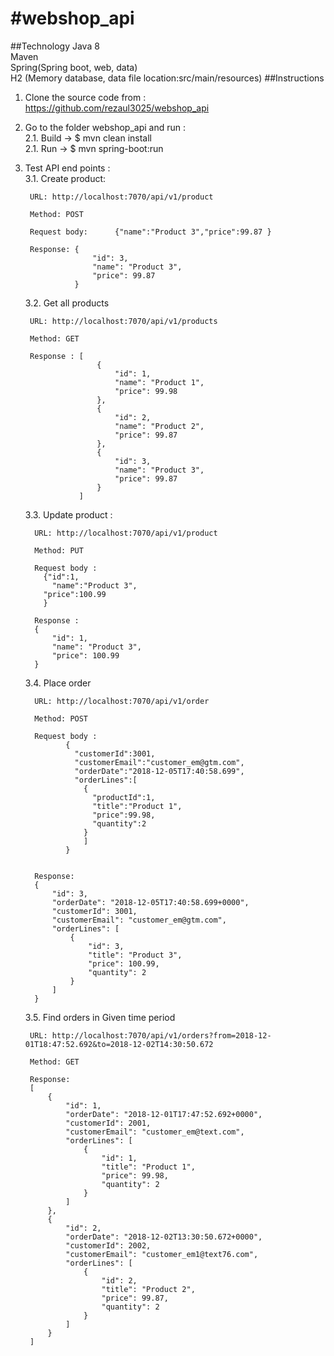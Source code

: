 #webshop_api
===================================
##Technology
Java 8 \
Maven  \
Spring(Spring boot, web, data) \
H2 (Memory database, data file location:src/main/resources)
##Instructions
1. Clone the source code from : https://github.com/rezaul3025/webshop_api  
2. Go to the folder webshop_api and run : \
	2.1. Build -> $ mvn clean install 
	\
	2.1. Run -> $ mvn spring-boot:run
3. Test API end points : \
	3.1. Create product: 
	
	    URL: http://localhost:7070/api/v1/product    
	                            
	    Method: POST
	    
	    Request body: 	   {"name":"Product 3","price":99.87 }                
	    
	    Response: { 
                      "id": 3,
                      "name": "Product 3",
                      "price": 99.87
                  }
                  
    3.2. Get all products                   
    
        URL: http://localhost:7070/api/v1/products
        
        Method: GET                        
        
        Response : [
                       {
                           "id": 1,
                           "name": "Product 1",
                           "price": 99.98
                       },
                       {
                           "id": 2,
                           "name": "Product 2",
                           "price": 99.87
                       },
                       {
                           "id": 3,
                           "name": "Product 3",
                           "price": 99.87
                       }
                   ]
    
    3.3. Update product :   
    
         URL: http://localhost:7070/api/v1/product                           
         
         Method: PUT
         
         Request body : 
           {"id":1,
             "name":"Product 3",
           "price":100.99
           }
           
         Response :
         {
             "id": 1,
             "name": "Product 3",
             "price": 100.99
         }  
         
    3.4. Place order    
    
         URL: http://localhost:7070/api/v1/order
         
         Method: POST
         
         Request body :
                {
                  "customerId":3001,
                  "customerEmail":"customer_em@gtm.com",
                  "orderDate":"2018-12-05T17:40:58.699",
                  "orderLines":[
                    {
                      "productId":1,
                      "title":"Product 1",
                      "price":99.98,
                      "quantity":2
                    }
                    ]
                } 
                
                
         Response:
         {
             "id": 3,
             "orderDate": "2018-12-05T17:40:58.699+0000",
             "customerId": 3001,
             "customerEmail": "customer_em@gtm.com",
             "orderLines": [
                 {
                     "id": 3,
                     "title": "Product 3",
                     "price": 100.99,
                     "quantity": 2
                 }
             ]
         }    
         
     3.5. Find orders in Given time period  
     
        URL: http://localhost:7070/api/v1/orders?from=2018-12-01T18:47:52.692&to=2018-12-02T14:30:50.672
        
        Method: GET 
        
        Response:
        [
            {
                "id": 1,
                "orderDate": "2018-12-01T17:47:52.692+0000",
                "customerId": 2001,
                "customerEmail": "customer_em@text.com",
                "orderLines": [
                    {
                        "id": 1,
                        "title": "Product 1",
                        "price": 99.98,
                        "quantity": 2
                    }
                ]
            },
            {
                "id": 2,
                "orderDate": "2018-12-02T13:30:50.672+0000",
                "customerId": 2002,
                "customerEmail": "customer_em1@text76.com",
                "orderLines": [
                    {
                        "id": 2,
                        "title": "Product 2",
                        "price": 99.87,
                        "quantity": 2
                    }
                ]
            }
        ]       